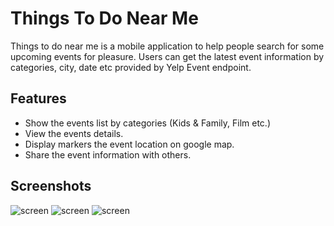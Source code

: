 Things To Do Near Me
=============
Things to do near me is a mobile application to help people search for some upcoming events for pleasure. Users can get the latest event information by categories, city, date etc provided by Yelp Event endpoint.

## Features

* Show the events list by categories (Kids & Family, Film etc.)
* View the events details.
* Display markers the event location on google map.
* Share the event information with others.


## Screenshots

![screen](../master/things1.jpg)
![screen](../master/things2.jpg)
![screen](../master/things3.jpg)

